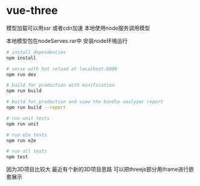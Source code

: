 # vue-three

模型加载可以用ssr 或者cdn加速 本地使用node服务调用模型

本地模型包在nodeServes.rar中 安装node环境运行

``` bash
# install dependencies
npm install

# serve with hot reload at localhost:8080
npm run dev

# build for production with minification
npm run build

# build for production and view the bundle analyzer report
npm run build --report

# run unit tests
npm run unit

# run e2e tests
npm run e2e

# run all tests
npm test
```
因为3D项目比较大 最近有个新的3D项目思路
可以把threejs部分用iframe进行嵌套展示
